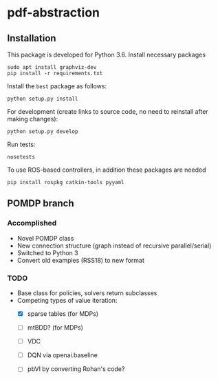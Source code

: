 # pdf-abstraction

## Installation

This package is developed for Python 3.6. Install necessary packages

    sudo apt install graphviz-dev 
    pip install -r requirements.txt 
    
Install the ``best`` package as follows:

    python setup.py install

For development (create links to source code, no need to reinstall after making changes):

    python setup.py develop

Run tests:

    nosetests
    
To use ROS-based controllers, in addition these packages are needed

    pip install rospkg catkin-tools pyyaml

## POMDP branch

### Accomplished

 - Novel POMDP class
 - New connection structure (graph instead of recursive parallel/serial)
 - Switched to Python 3
 - Convert old examples (RSS18) to new format

### TODO

 - Base class for policies, solvers return subclasses
 - Competing types of value iteration: 
    * [x] sparse tables (for MDPs)
    * [ ] mtBDD? (for MDPs)
    * [ ] VDC
    * [ ] DQN via openai.baseline
    * [ ] pbVI by converting Rohan's code?


